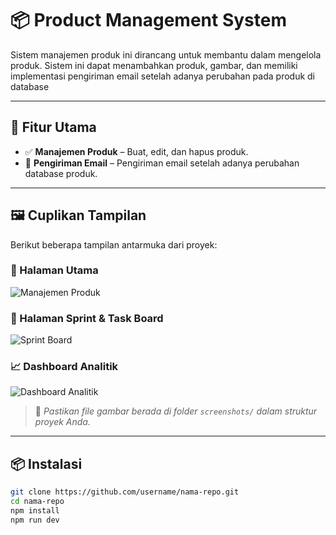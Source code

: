 # 📦 Product Management System

Sistem manajemen produk ini dirancang untuk membantu dalam mengelola produk. Sistem ini dapat menambahkan produk, gambar, dan memiliki implementasi pengiriman email setelah adanya perubahan pada produk di database

---

## 🚀 Fitur Utama

- ✅ **Manajemen Produk** – Buat, edit, dan hapus produk.
- 💬 **Pengiriman Email** – Pengiriman email setelah adanya perubahan database produk.

---

## 🖼️ Cuplikan Tampilan

Berikut beberapa tampilan antarmuka dari proyek:

### 🔧 Halaman Utama
![Manajemen Produk](./screenshots/product-management.png)

### 📅 Halaman Sprint & Task Board
![Sprint Board](./screenshots/sprint-board.png)

### 📈 Dashboard Analitik
![Dashboard Analitik](./screenshots/analytics-dashboard.png)

> 📝 *Pastikan file gambar berada di folder `screenshots/` dalam struktur proyek Anda.*

---

## 📦 Instalasi

```bash
git clone https://github.com/username/nama-repo.git
cd nama-repo
npm install
npm run dev
